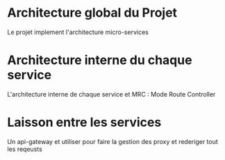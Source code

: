 # Architecture global du Projet
Le projet implement l'architecture micro-services
# Architecture interne du chaque service
L'architecture interne de chaque service et MRC : Mode Route Controller
# Laisson entre les services
Un api-gateway et utiliser pour faire la gestion des proxy et rederiger tout les reqeusts 